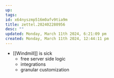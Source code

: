 ```yaml
---
up: 
tags: 
id: x64nyszmp516m0afv9tia9m
title: zettel.202402280956
desc: ""
updated: Monday, March 11th 2024, 6:21:09 pm
created: Monday, March 11th 2024, 12:44:11 pm
---
```

- [[Windmill]] is sick 
	- free server side logic 
	- integrations 
	- granular customization 